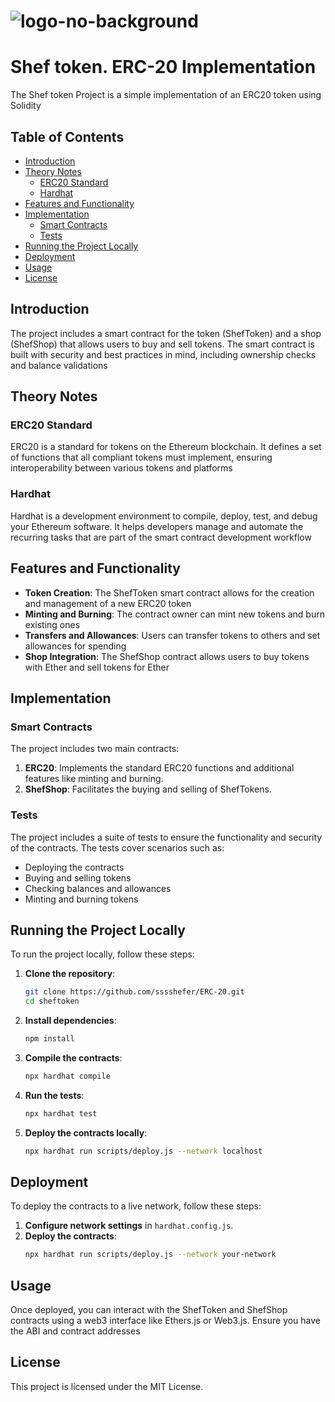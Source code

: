 # ![logo-no-background](https://github.com/sssshefer/erc-20/assets/63253440/03cb43e9-d02a-453f-8740-9a60add8ff90)

# Shef token. ERC-20 Implementation 

The Shef token Project is a simple implementation of an ERC20 token using Solidity

## Table of Contents
- [Introduction](#introduction)
- [Theory Notes](#theory-notes)
  - [ERC20 Standard](#erc20-standard)
  - [Hardhat](#hardhat)
- [Features and Functionality](#features-and-functionality)
- [Implementation](#implementation)
  - [Smart Contracts](#smart-contracts)
  - [Tests](#tests)
- [Running the Project Locally](#running-the-project-locally)
- [Deployment](#deployment)
- [Usage](#usage)
- [License](#license)

## Introduction
The project includes a smart contract for the token (ShefToken) and a shop (ShefShop) that allows users to buy and sell tokens. The smart contract is built with security and best practices in mind, including ownership checks and balance validations

## Theory Notes

### ERC20 Standard
ERC20 is a standard for tokens on the Ethereum blockchain. It defines a set of functions that all compliant tokens must implement, ensuring interoperability between various tokens and platforms

### Hardhat
Hardhat is a development environment to compile, deploy, test, and debug your Ethereum software. It helps developers manage and automate the recurring tasks that are part of the smart contract development workflow

## Features and Functionality
- **Token Creation**: The ShefToken smart contract allows for the creation and management of a new ERC20 token
- **Minting and Burning**: The contract owner can mint new tokens and burn existing ones
- **Transfers and Allowances**: Users can transfer tokens to others and set allowances for spending
- **Shop Integration**: The ShefShop contract allows users to buy tokens with Ether and sell tokens for Ether

## Implementation

### Smart Contracts
The project includes two main contracts:
1. **ERC20**: Implements the standard ERC20 functions and additional features like minting and burning.
2. **ShefShop**: Facilitates the buying and selling of ShefTokens.

### Tests
The project includes a suite of tests to ensure the functionality and security of the contracts. The tests cover scenarios such as:
- Deploying the contracts
- Buying and selling tokens
- Checking balances and allowances
- Minting and burning tokens

## Running the Project Locally
To run the project locally, follow these steps:

1. **Clone the repository**:
    ```sh
    git clone https://github.com/sssshefer/ERC-20.git
    cd sheftoken
    ```

2. **Install dependencies**:
    ```sh
    npm install
    ```

3. **Compile the contracts**:
    ```sh
    npx hardhat compile
    ```

4. **Run the tests**:
    ```sh
    npx hardhat test
    ```

5. **Deploy the contracts locally**:
    ```sh
    npx hardhat run scripts/deploy.js --network localhost
    ```

## Deployment
To deploy the contracts to a live network, follow these steps:

1. **Configure network settings** in `hardhat.config.js`.
2. **Deploy the contracts**:
    ```sh
    npx hardhat run scripts/deploy.js --network your-network
    ```

## Usage
Once deployed, you can interact with the ShefToken and ShefShop contracts using a web3 interface like Ethers.js or Web3.js. Ensure you have the ABI and contract addresses

## License
This project is licensed under the MIT License.

